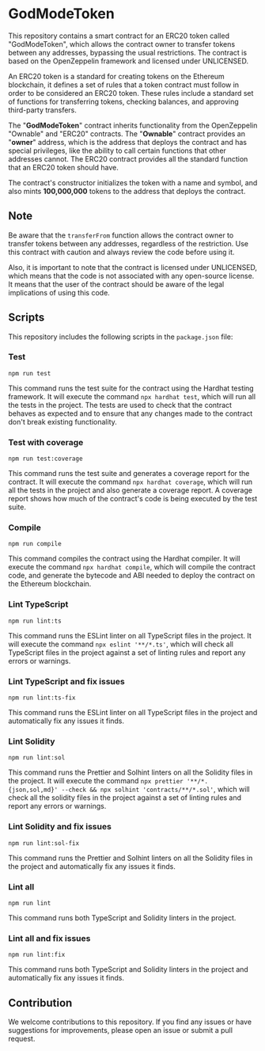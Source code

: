 
# GodModeToken

This repository contains a smart contract for an ERC20 token called "GodModeToken", which allows the contract owner to transfer tokens between any addresses, bypassing the usual restrictions. The contract is based on the OpenZeppelin framework and licensed under UNLICENSED.

An ERC20 token is a standard for creating tokens on the Ethereum blockchain, it defines a set of rules that a token contract must follow in order to be considered an ERC20 token. These rules include a standard set of functions for transferring tokens, checking balances, and approving third-party transfers.

The "**GodModeToken**" contract inherits functionality from the OpenZeppelin "Ownable" and "ERC20" contracts. The "**Ownable**" contract provides an "**owner**" address, which is the address that deploys the contract and has special privileges, like the ability to call certain functions that other addresses cannot. The ERC20 contract provides all the standard function that an ERC20 token should have.

The contract's constructor initializes the token with a name and symbol, and also mints **100,000,000** tokens to the address that deploys the contract.


## Note

Be aware that the `transferFrom` function allows the contract owner to transfer tokens between any addresses, regardless of the restriction. Use this contract with caution and always review the code before using it.

Also, it is important to note that the contract is licensed under UNLICENSED, which means that the code is not associated with any open-source license. It means that the user of the contract should be aware of the legal implications of using this code.

## Scripts

This repository includes the following scripts in the `package.json` file:

### Test

`npm run test`

This command runs the test suite for the contract using the Hardhat testing framework. It will execute the command `npx hardhat test`, which will run all the tests in the project. The tests are used to check that the contract behaves as expected and to ensure that any changes made to the contract don't break existing functionality.

### Test with coverage

`npm run test:coverage`

This command runs the test suite and generates a coverage report for the contract. It will execute the command `npx hardhat coverage`, which will run all the tests in the project and also generate a coverage report. A coverage report shows how much of the contract's code is being executed by the test suite.

### Compile

`npm run compile`

This command compiles the contract using the Hardhat compiler. It will execute the command `npx hardhat compile`, which will compile the contract code, and generate the bytecode and ABI needed to deploy the contract on the Ethereum blockchain.

### Lint TypeScript

`npm run lint:ts`

This command runs the ESLint linter on all TypeScript files in the project. It will execute the command `npx eslint '**/*.ts'`, which will check all TypeScript files in the project against a set of linting rules and report any errors or warnings.

### Lint TypeScript and fix issues

`npm run lint:ts-fix`

This command runs the ESLint linter on all TypeScript files in the project and automatically fix any issues it finds.

### Lint Solidity

`npm run lint:sol`

This command runs the Prettier and Solhint linters on all the Solidity files in the project. It will execute the command `npx prettier '**/*.{json,sol,md}' --check && npx solhint 'contracts/**/*.sol'`, which will check all the solidity files in the project against a set of linting rules and report any errors or warnings.

### Lint Solidity and fix issues

`npm run lint:sol-fix`

This command runs the Prettier and Solhint linters on all the Solidity files in the project and automatically fix any issues it finds.

### Lint all

`npm run lint`

This command runs both TypeScript and Solidity linters in the project.

### Lint all and fix issues

`npm run lint:fix`

This command runs both TypeScript and Solidity linters in the project and automatically fix any issues it finds.

## Contribution

We welcome contributions to this repository. If you find any issues or have suggestions for improvements, please open an issue or submit a pull request.